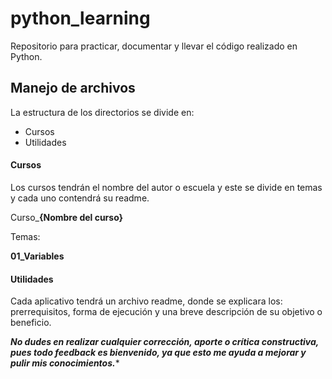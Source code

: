# python_learning
Repositorio para practicar, documentar y llevar el código realizado en Python.


## Manejo de archivos

La estructura de los directorios se divide en:
* Cursos
* Utilidades

#### Cursos

Los cursos tendrán el nombre del autor o escuela y este se divide en temas y cada uno contendrá su readme.

Curso_**{Nombre del curso}**

Temas:

**01_Variables**

#### Utilidades

Cada aplicativo tendrá un archivo readme, donde se explicara los: prerrequisitos, forma de ejecución y una breve descripción de su objetivo o beneficio.

***No dudes en realizar cualquier corrección, aporte o crítica constructiva, pues todo feedback es bienvenido, ya que esto me ayuda a mejorar y pulir mis conocimientos.****